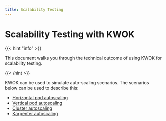 ```yaml
---
title: Scalability Testing
---
```


# Scalability Testing with KWOK

{{< hint "info" >}}

This document walks you through the technical outcome of using KWOK for scalability testing.

{{< /hint >}}

KWOK can be used to simulate auto-scaling scenarios.
The scenarios below can be used to describe this:

- [Horizontal pod autoscaling](/docs/technical-outcomes/scalability/scale-using-hpa/)
- [Vertical pod autoscaling](/docs/technical-outcomes/scalability/scale-using-vpa/)
- [Cluster autoscaling](/docs/technical-outcomes/scalability/scale-using-ca/)
- [Karpenter autoscaling](/docs/technical-outcomes/scalability/scale-using-karpenter/)
